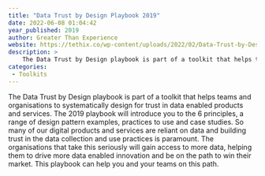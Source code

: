 ```yaml
---
title: "Data Trust by Design Playbook 2019"
date: 2022-06-08 01:04:42
year_published: 2019
author: Greater Than Experience
website: https://tethix.co/wp-content/uploads/2022/02/Data-Trust-by-Design_2019_FirstEdition.pdf
description: >
    The Data Trust by Design playbook is part of a toolkit that helps teams and organisations to systematically design for trust in data enabled products and services.
categories:
 - Toolkits
---
```


The Data Trust by Design playbook is part of a toolkit that helps teams and organisations to systematically design for trust in data enabled products and services. The 2019 playbook will introduce you to the 6 principles, a range of design pattern examples, practices to use and case studies. So many of our digital products and services are reliant on data and building trust in the data collection and use practices is paramount. The organisations that take this seriously will gain access to more data, helping them to drive more data enabled innovation and be on the path to win their market. This playbook can help you and your teams on this path.
